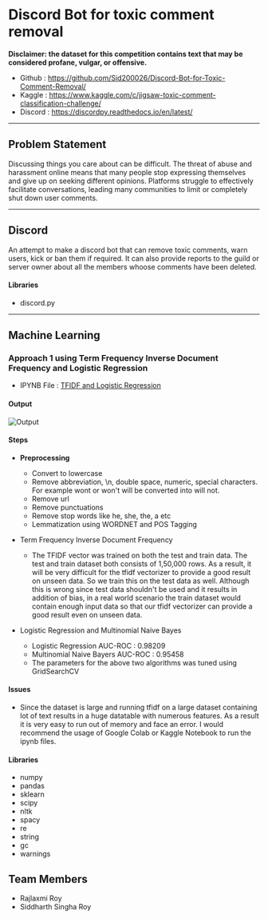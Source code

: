 # Discord Bot for toxic comment removal

**Disclaimer: the dataset for this competition contains text that may be considered profane, vulgar, or offensive.**

- Github : https://github.com/Sid200026/Discord-Bot-for-Toxic-Comment-Removal/
- Kaggle : https://www.kaggle.com/c/jigsaw-toxic-comment-classification-challenge/
- Discord : https://discordpy.readthedocs.io/en/latest/

---

## Problem Statement

Discussing things you care about can be difficult. The threat of abuse and harassment online means that many people stop expressing themselves and give up on seeking different opinions. Platforms struggle to effectively facilitate conversations, leading many communities to limit or completely shut down user comments.

---

## Discord

An attempt to make a discord bot that can remove toxic comments, warn users, kick or ban them if required. It can also provide reports to the guild or server owner about all the members whoose comments have been deleted.

#### Libraries

- discord.py

---

## Machine Learning

### Approach 1 using Term Frequency Inverse Document Frequency and Logistic Regression

- IPYNB File : [TFIDF and Logistic Regression](ML/Toxic_Comment_Classifier_tfidf.ipynb)

#### Output

<img src="https://github.com/Sid200026/Discord-Bot-for-Toxic-Comment-Removal/blob/master/ML/Output/Logistic%20Regression%20using%20TFIDF.png" alt="Output"/>

#### Steps

- **Preprocessing**

  - Convert to lowercase
  - Remove abbreviation, \n, double space, numeric, special characters. For example wont or won't will be converted into will not.
  - Remove url
  - Remove punctuations
  - Remove stop words like he, she, the, a etc
  - Lemmatization using WORDNET and POS Tagging

- Term Frequency Inverse Document Frequency
  - The TFIDF vector was trained on both the test and train data. The test and train dataset both consists of 1,50,000 rows. As a result, it will be very difficult for the tfidf vectorizer to provide a good result on unseen data. So we train this on the test data as well. Although this is wrong since test data shouldn't be used and it results in addition of bias, in a real world scenario the train dataset would contain enough input data so that our tfidf vectorizer can provide a good result even on unseen data.
- Logistic Regression and Multinomial Naive Bayes
  - Logistic Regression AUC-ROC : 0.98209
  - Multinomial Naive Bayers AUC-ROC : 0.95458
  - The parameters for the above two algorithms was tuned using GridSearchCV

#### Issues

- Since the dataset is large and running tfidf on a large dataset containing lot of text results in a huge datatable with numerous features. As a result it is very easy to run out of memory and face an error. I would recommend the usage of Google Colab or Kaggle Notebook to run the ipynb files.

#### Libraries

- numpy
- pandas
- sklearn
- scipy
- nltk
- spacy
- re
- string
- gc
- warnings

## Team Members

- Rajlaxmi Roy
- Siddharth Singha Roy
